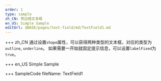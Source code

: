 ```yaml
--- 
order: 1
type: sample
zh_CN: 带边框文本框
en_US: Simple Sample
editUrl: $BASE/pages/text-field/md/TextField1.md
---
```


+++ zh_CN
通过设置<Code>shape</Code>属性，可以获得两种类型的文本框，对应的类型为<Code>outline</Code>, <Code>underline</Code>。
如果需要一开始就固定提示信息，可以设置<Code>labelFixed</Code>为<Code>true</Code>。

+++ en_US
Simple Sample

+++ SampleCode
fileName: TextField1
